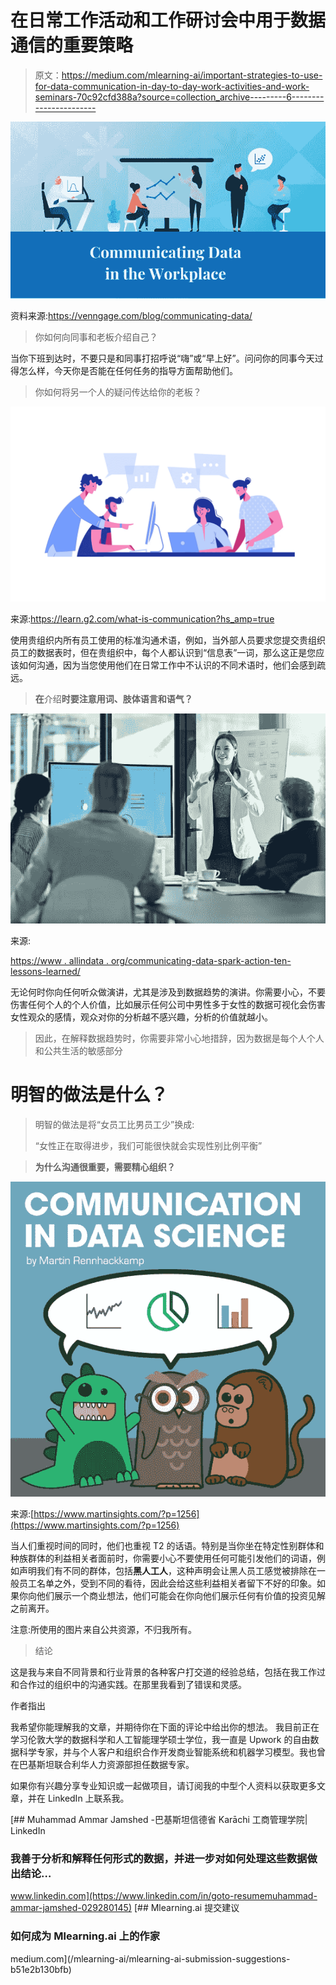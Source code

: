 # 在日常工作活动和工作研讨会中用于数据通信的重要策略

> 原文：<https://medium.com/mlearning-ai/important-strategies-to-use-for-data-communication-in-day-to-day-work-activities-and-work-seminars-70c92cfd388a?source=collection_archive---------6----------------------->

![](img/0aa5400b2a3eeb792aaaefeb2f12f1dc.png)

资料来源:https://venngage.com/blog/communicating-data/

> 你如何向同事和老板介绍自己？

当你下班到达时，不要只是和同事打招呼说“嗨”或“早上好”。问问你的同事今天过得怎么样，今天你是否能在任何任务的指导方面帮助他们。

> 你如何将另一个人的疑问传达给你的老板？

![](img/4fac9bcc0db789dd5a682dece0dca8d0.png)

来源:https://learn.g2.com/what-is-communication?hs_amp=true

使用贵组织内所有员工使用的标准沟通术语，例如，当外部人员要求您提交贵组织员工的数据表时，但在贵组织中，每个人都认识到“信息表”一词，那么这正是您应该如何沟通，因为当您使用他们在日常工作中不认识的不同术语时，他们会感到疏远。

> **在**介绍**时要注意用词、肢体语言和语气？**

![](img/d0faac11292613d257aaa1ae173614b3.png)

来源:

[https://www . allindata . org/communicating-data-spark-action-ten-lessons-learned/](https://www.allindata.org/communicating-data-spark-action-ten-lessons-learned/)

无论何时你向任何听众做演讲，尤其是涉及到数据趋势的演讲。你需要小心，不要伤害任何个人的个人价值，比如展示任何公司中男性多于女性的数据可视化会伤害女性观众的感情，观众对你的分析越不感兴趣，分析的价值就越小。

> 因此，在解释数据趋势时，你需要非常小心地措辞，因为数据是每个人个人和公共生活的敏感部分

# 明智的做法是什么？

> 明智的做法是将“女员工比男员工少”换成:
> 
> “女性正在取得进步，我们可能很快就会实现性别比例平衡”

> **为什么沟通很重要，需要精心组织？**

![](img/47e84f5b9bba866265ed43b70f732770.png)

来源:[https://www.martinsights.com/?p=1256](https://www.martinsights.com/?p=1256)

当人们重视时间的同时，他们也重视 T2 的话语。特别是当你坐在特定性别群体和种族群体的利益相关者面前时，你需要小心不要使用任何可能引发他们的词语，例如声明我们有不同的群体，包括**黑人工人**，这种声明会让黑人员工感觉被排除在一般员工名单之外，受到不同的看待，因此会给这些利益相关者留下不好的印象。如果你向他们展示一个商业想法，他们可能会在你向他们展示任何有价值的投资见解之前离开。

注意:所使用的图片来自公共资源，不归我所有。

> 结论

这是我与来自不同背景和行业背景的各种客户打交道的经验总结，包括在我工作过和合作过的组织中的沟通实践。在那里我看到了错误和灵感。

作者指出

我希望你能理解我的文章，并期待你在下面的评论中给出你的想法。
我目前正在学习伦敦大学的数据科学和人工智能理学硕士学位，我一直是 Upwork 的自由数据科学专家，并与个人客户和组织合作开发商业智能系统和机器学习模型。我也曾在巴基斯坦联合利华人力资源部担任数据专家。

如果你有兴趣分享专业知识或一起做项目，请订阅我的中型个人资料以获取更多文章，并在 LinkedIn 上联系我。

[](https://www.linkedin.com/in/goto-resumemuhammad-ammar-jamshed-029280145) [## Muhammad Ammar Jamshed -巴基斯坦信德省 Karāchi 工商管理学院| LinkedIn

### 我善于分析和解释任何形式的数据，并进一步对如何处理这些数据做出结论…

www.linkedin.com](https://www.linkedin.com/in/goto-resumemuhammad-ammar-jamshed-029280145) [](/mlearning-ai/mlearning-ai-submission-suggestions-b51e2b130bfb) [## Mlearning.ai 提交建议

### 如何成为 Mlearning.ai 上的作家

medium.com](/mlearning-ai/mlearning-ai-submission-suggestions-b51e2b130bfb)